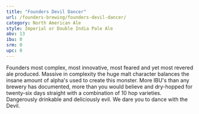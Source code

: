```yaml
---
title: "Founders Devil Dancer"
url: /founders-brewing/founders-devil-dancer/
category: North American Ale
style: Imperial or Double India Pale Ale
abv: 13
ibu: 0
srm: 0
upc: 0
---
```

Founders most complex, most innovative, most feared and yet most revered ale produced. Massive in complexity the huge malt character balances the insane amount of alpha's used to create this monster. More IBU's than any brewery has documented, more than you would believe and dry-hopped for twenty-six days straight with a combination of 10 hop varieties. Dangerously drinkable and deliciously evil. We dare you to dance with the Devil.
